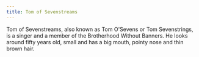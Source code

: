 ```yaml
---
title: Tom of Sevenstreams
---
```


Tom of Sevenstreams, also known as Tom O'Sevens or Tom Sevenstrings, is a singer and a member of the Brotherhood Without Banners. He looks around fifty years old, small and has a big mouth, pointy nose and thin brown hair. 


